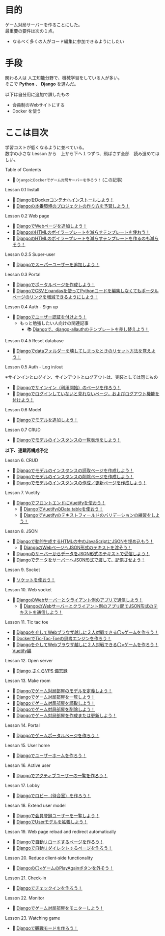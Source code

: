 # 目的

ゲーム対局サーバーを作ることにした。  
最重要の要件は次の１点。  

* なるべく多くの人がコード編集に参加できるようにしたい

# 手段

関わる人は 人工知能分野で、機械学習をしている人が多い。  
そこで **Python** 、 **Django** を選んだ。  

以下は自分用に追加で課したもの

* 会員制のWebサイトにする
* Docker を使う

# ここは目次

学習コストが低くなるように並べている。  
数字の小さな Lesson から　上から下へ１つずつ、飛ばさず全部　読み進めてほしい。  

Table of Contents  

* 📖 `DjangoとDockerでゲーム対局サーバーを作ろう！` (この記事)  

Lesson 0.1 Install  

* 📖 [DjangoをDockerコンテナへインストールしよう！](https://qiita.com/muzudho1/items/48e69ed17d70a8f171a7)
* 📖 [Djangoの本番環境のプロジェクトの作り方を予習しよう！](https://qiita.com/muzudho1/items/e9b8c1cefa5ddaa21ab2)

Lesson 0.2 Web page  

* 📖 [DjangoでWebページを追加しよう！](https://qiita.com/muzudho1/items/06fe071c1147b4b8f062)
* 📖 [DjangoのHTMLのボイラープレートを減らすテンプレートを使おう！](https://qiita.com/muzudho1/items/7dcfc068e0bec009d371)
* 📖 [DjangoのHTMLのボイラープレートを減らすテンプレートを作るのも減らそう！](https://qiita.com/muzudho1/items/606d314c01543666c51b)

Lesson 0.2.5 Super-user  

* 📖 [Djangoでスーパーユーザーを追加しよう！](https://qiita.com/muzudho1/items/cf21fa75e23e1f987153)

Lesson 0.3 Portal  

* 📖 [Djangoでポータルページを作成しよう！](https://qiita.com/muzudho1/items/ad2299cf94a9a5b1c254)
* 📖 [DjangoでCSVとpandasを使ってPythonコードを編集しなくてもポータルページのリンクを増減できるようにしよう！](https://qiita.com/muzudho1/items/19c44296501c29c41d31)

Lesson 0.4 Auth - Sign up  

* 📖 [Djangoでユーザー認証を付けよう！](https://qiita.com/muzudho1/items/55cb7ac55299afd51887)
  * もっと勉強したい人向けの関連記事
    * 📚 [Djangoで、django-allauthのテンプレートを差し替えよう！](https://qiita.com/muzudho1/items/6120055b2a8eb4e28527)

Lesson 0.4.5 Reset database

* 📖 [Djangoでdataフォルダーを壊してしまったときのリセット方法を覚えよう！](https://qiita.com/muzudho1/items/1ecaac80568c981fcd59)

Lesson 0.5 Auth - Log in/out  

※サインインとログイン、サインアウトとログアウトは、実装としては同じもの  

* 📖 [Djangoでサインイン（利用開始）のページを作ろう！](https://qiita.com/muzudho1/items/1d34d64562ff07f1742a)
* 📖 [Djangoでログインしていないと見れないページ，およびログアウト機能を付けよう！](https://qiita.com/muzudho1/items/9f1ae4d0debc0b8aa4b1)

Lesson 0.6 Model  

* 📖 [Djangoでモデルを追加しよう！](https://qiita.com/muzudho1/items/2463cc006da69f5ed7b2)

Lesson 0.7 CRUD

* 📖 [Djangoでモデルのインスタンスの一覧表示をしよう！](https://qiita.com/muzudho1/items/77668130b6d941596327)

**以下、連載再構成予定**  

Lesson 6. CRUD  

* 📖 [Djangoでモデルのインスタンスの読取ページを作成しよう！](https://qiita.com/muzudho1/items/ae362f53a670e265a7e4)
* 📖 [Djangoでモデルのインスタンスの削除ページを作成しよう！](https://qiita.com/muzudho1/items/32694c883331c75ef059)
* 📖 [Djangoでモデルのインスタンスの作成／更新ページを作成しよう！](https://qiita.com/muzudho1/items/806ecdba1654ae169f37)

Lesson 7. Vuetify  

* 📖 [DjangoでフロントエンドにVuetifyを使おう！](https://qiita.com/muzudho1/items/e80a72b027249daa4d41)
    * 📖 [DjangoでVuetifyのData tableを使おう！](https://qiita.com/muzudho1/items/2b01d3acce5ec1b5770b)
    * 📖 [DjangoでVuetifyのテキストフィールドのバリデーションの練習をしよう！](https://qiita.com/muzudho1/items/fd47e589cd3f9449fcbb)

Lesson 8. JSON  

* 📖 [Djangoで動的生成するHTMLの中のJavaScriptにJSONを埋め込もう！](https://qiita.com/muzudho1/items/b3b0c25fc329eb9bc0c1)
    * 📖 [DjangoのWebページへJSON形式のテキストを渡そう！](https://qiita.com/muzudho1/items/c50859d9bde800d06a62)
* 📖 [DjangoのサーバーからデータをJSON形式のテキストで受信しよう！](https://qiita.com/muzudho1/items/d83760a6a4abadaf19c4)
* 📖 [DjangoでデータをサーバーへJSON形式で渡して、記憶させよう！](https://qiita.com/muzudho1/items/ed0ea262aaa327a2d12b)

Lesson 9. Socket  

* 📖 [ソケットを使おう！](https://qiita.com/muzudho1/items/7a6501f7dbafbaa9b96c)

Lesson 10. Web socket  

* 📖 [DjangoのWebサーバーとクライアント側のアプリで通信しよう！](https://qiita.com/muzudho1/items/9bad88a4092bf83a0f12)
    * 📖 [DjangoのWebサーバーとクライアント側のアプリ間でJSON形式のテキストを通信しよう！](https://qiita.com/muzudho1/items/a3870c78f609a65debe0)

Lesson 11. Tic tac toe  

* 📖 [Djangoを介してWebブラウザ越しに２人対戦できる〇×ゲームを作ろう！](https://qiita.com/muzudho1/items/3bd5e55fbea2c0598e8b)
* 📖 [DockerでTic-Tac-Toeの思考エンジンを作ろう！](https://qiita.com/muzudho1/items/69021deb9ec541406cfb)
* 📖 [Djangoを介してWebブラウザ越しに２人対戦できる〇×ゲームを作ろう！ Vuetify編](https://qiita.com/muzudho1/items/f302bdb40fb5c13f9603)

Lesson 12. Open server  

* 📖 [Django さくらVPS 備忘録](https://qiita.com/muzudho1/items/1d3b4b5608716463184c)

Lesson 13. Make room  

* 📖 [Djangoでゲーム対局部屋のモデルを定義しよう！](https://qiita.com/muzudho1/items/e1cf253dd6929bcd708d)
* 📖 [Djangoでゲーム対局部屋を一覧しよう！](https://qiita.com/muzudho1/items/346c286d4f99850afe23)  
* 📖 [Djangoでゲーム対局部屋を読取しよう！](https://qiita.com/muzudho1/items/a39bea2f098951292916)
* 📖 [Djangoでゲーム対局部屋を削除しよう！](https://qiita.com/muzudho1/items/172485842e7adfb749aa)
* 📖 [Djangoでゲーム対局部屋を作成または更新しよう！](https://qiita.com/muzudho1/items/6eaf6cf90fe5a6519184)  

Lesson 14. Portal  

* 📖 [Djangoでゲームポータルページを作ろう！](https://qiita.com/muzudho1/items/0c59f3ce7aa6bef2a91f)

Lesson 15. User home  

* 📖 [Djangoでユーザーホームを作ろう！](https://qiita.com/muzudho1/items/37532c83235b7f9e60c9)

Lesson 16. Active user  

* 📖 [Djangoでアクティブユーザーの一覧を作ろう！](https://qiita.com/muzudho1/items/bea77e8a69c5c805e1d7)

Lesson 17. Lobby  

* 📖 [Djangoでロビー（待合室）を作ろう！](https://qiita.com/muzudho1/items/57677b07854aca71b42d)

Lesson 18. Extend user model  

* 📖 [Djangoで会員登録ユーザーを一覧しよう！](https://qiita.com/muzudho1/items/13c15be5b9070dab1770)
* 📖 [DjangoでUserモデルを拡張しよう！](https://qiita.com/muzudho1/items/2d182729f625234f0eff)

Lesson 19. Web page reload and redirect automatically  

* 📖 [Djangoで自動リロードするページを作ろう！](https://qiita.com/muzudho1/items/8df599dc0e0acb25f649)
* 📖 [Djangoで自動リダイレクトするページを作ろう！](https://qiita.com/muzudho1/items/aea9be36422763f082e9)

Lesson 20. Reduce client-side functionality  

* 📖 [Djangoの〇×ゲームのPlayAgainボタンを外そう！](https://qiita.com/muzudho1/items/d4bfde69c1656616f8ce)

Lesson 21. Check-in  

* 📖 [Djangoでチェックインを作ろう！](https://qiita.com/muzudho1/items/1ce542dd66929d7bce3f)

Lesson 22. Monitor  

* 📖 [Djangoでゲーム対局部屋をモニターしよう！](https://qiita.com/muzudho1/items/e5e6e6ba76da401c4c00)

Lesson 23. Watching game  

* 📖 [Djangoで観戦モードを作ろう！](https://qiita.com/muzudho1/items/9e4a7dd1ccfac6ac8d66)
